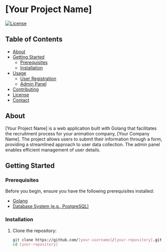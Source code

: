 # [Your Project Name]

[![License](https://img.shields.io/badge/License-MIT-blue.svg)](https://opensource.org/licenses/MIT)

## Table of Contents

- [About](#about)
- [Getting Started](#getting-started)
  - [Prerequisites](#prerequisites)
  - [Installation](#installation)
- [Usage](#usage)
  - [User Registration](#user-registration)
  - [Admin Panel](#admin-panel)
- [Contributing](#contributing)
- [License](#license)
- [Contact](#contact)

## About

[Your Project Name] is a web application built with Golang that facilitates the recruitment process for your animation company, [Your Company Name]. The project allows users to submit their information through a form, providing a streamlined approach to user data collection. The admin panel enables efficient management of user details.

## Getting Started

### Prerequisites

Before you begin, ensure you have the following prerequisites installed:

- [Golang](https://golang.org/dl/)
- [Database System (e.g., PostgreSQL)](https://www.postgresql.org/download/)

### Installation

1. Clone the repository:

   ```bash
   git clone https://github.com/[your-username]/[your-repository].git
   cd [your-repository]

